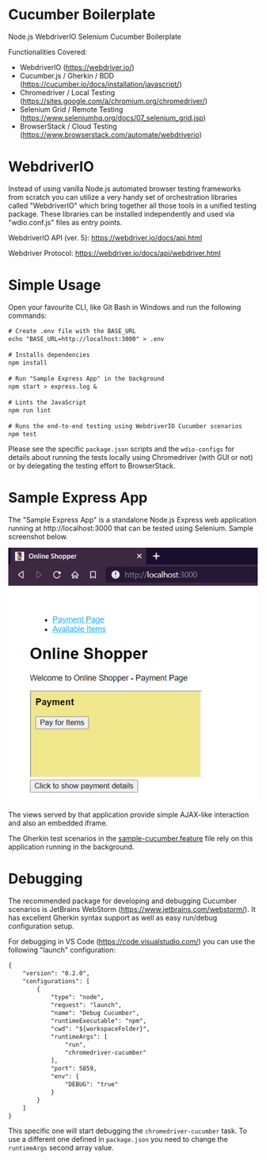 # Cucumber Boilerplate

Node.js WebdriverIO Selenium Cucumber Boilerplate

Functionalities Covered:

* WebdriverIO (https://webdriver.io/)
* Cucumber.js / Gherkin / BDD (https://cucumber.io/docs/installation/javascript/)
* Chromedriver / Local Testing (https://sites.google.com/a/chromium.org/chromedriver/)
* Selenium Grid / Remote Testing (https://www.seleniumhq.org/docs/07_selenium_grid.jsp)
* BrowserStack / Cloud Testing (https://www.browserstack.com/automate/webdriverio)

# WebdriverIO

Instead of using vanilla Node.js automated browser testing frameworks from scratch you can utilize a very handy set of orchestration libraries called "WebdriverIO" which bring together all those tools in a unified testing package. These libraries can be installed independently and used via "wdio.conf.js" files as entry points.

WebdriverIO API (ver. 5): https://webdriver.io/docs/api.html

Webdriver Protocol: https://webdriver.io/docs/api/webdriver.html

# Simple Usage

Open your favourite CLI, like Git Bash in Windows and run the following commands:
```shell script
# Create .env file with the BASE_URL
echo "BASE_URL=http://localhost:3000" > .env

# Installs dependencies
npm install

# Run "Sample Express App" in the background
npm start > express.log &

# Lints the JavaScript
npm run lint

# Runs the end-to-end testing using WebdriverIO Cucumber scenarios
npm test
```

Please see the specific `package.json` scripts and the `wdio-configs`
for details about running the tests locally using Chromedriver (with GUI or not) or
by delegating the testing effort to BrowserStack.

# Sample Express App

The "Sample Express App" is a standalone Node.js Express web application running at http://localhost:3000 that can be tested using Selenium. Sample screenshot below.

![SampleExpressAppScreen](docs/sample-express-app.png "Sample Express App")

The views served by that application provide simple AJAX-like interaction and also an embedded iframe.

The Gherkin test scenarios in the [sample-cucumber.feature](features/sample-cucumber.feature) file rely on this application running in the background.

# Debugging

The recommended package for developing and debugging Cucumber scenarios is JetBrains WebStorm (https://www.jetbrains.com/webstorm/).
It has excellent Gherkin syntax support as well as easy run/debug configuration setup.

For debugging in VS Code (https://code.visualstudio.com/) you can use the following "launch" configuration:
```
{
    "version": "0.2.0",
    "configurations": [
        {
            "type": "node",
            "request": "launch",
            "name": "Debug Cucumber",
            "runtimeExecutable": "npm",
            "cwd": "${workspaceFolder}",
            "runtimeArgs": [
                "run",
                "chromedriver-cucumber"
            ],  
            "port": 5859,
            "env": {
                "DEBUG": "true" 
            }
        }
    ]
}
```
This specific one will start debugging the `chromedriver-cucumber` task. 
To use a different one defined in `package.json` you need to change the `runtimeArgs` second array value.
